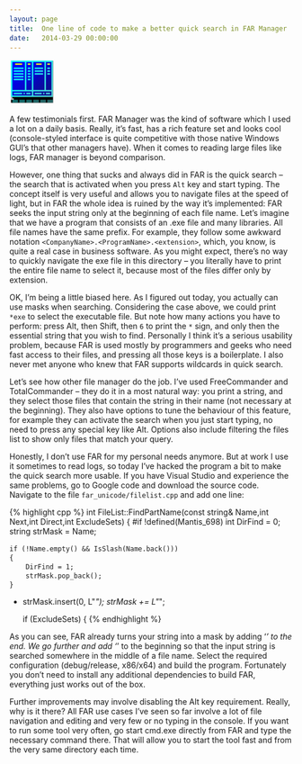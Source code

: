 ```yaml
---
layout: page
title:  One line of code to make a better quick search in FAR Manager
date:   2014-03-29 00:00:00
---
```


<img src="/data/far.png" class="img-thumbnail pull-left margined20">

A few testimonials first. FAR Manager was the kind of software which I used a lot on a daily basis.
Really, it’s fast, has a rich feature set and looks cool (console-styled interface is quite competitive with those native Windows GUI’s that other managers have).
When it comes to reading large files like logs, FAR manager is beyond comparison.

However, one thing that sucks and always did in FAR is the quick search – the search that is activated when you press `Alt` key and start typing.
The concept itself is very useful and allows you to navigate files at the speed of light, but in FAR the whole idea is ruined by the way it’s implemented:
FAR seeks the input string only at the beginning of each file name. Let’s imagine that we have a program that consists of an .exe file and many libraries.
All file names have the same prefix. For example, they follow some awkward notation `<CompanyName>.<ProgramName>.<extension>`, which, you know,
is quite a real case in business software. As you might expect, there’s no way to quickly navigate the exe file in this directory – you literally have to print the entire file name to select it,
because most of the files differ only by extension.

<!--break-->

OK, I’m being a little biased here. As I figured out today, you actually can use masks when searching. Considering the case above, we could print `*exe` to select the executable file.
But note how many actions you have to perform: press Alt, then Shift, then `6` to print the `*` sign, and only then the essential string that you wish to find. Personally I think
it’s a serious usability problem, because FAR is used mostly by programmers and geeks who need fast access to their files, and pressing all those keys is a boilerplate.
I also never met anyone who knew that FAR supports wildcards in quick search.

Let’s see how other file manager do the job. I’ve used FreeCommander and TotalCommander – they do it in a most natural way: you print a string,
and they select those files that contain the string in their name (not necessary at the beginning). They also have options to tune the behaviour of this feature,
for example they can activate the search when you just start typing, no need to press any special key like Alt. Options also include filtering the files list to show only files that match your query.

Honestly, I don’t use FAR for my personal needs anymore. But at work I use it sometimes to read logs, so today I’ve hacked the program a bit to make the quick search more usable.
If you have Visual Studio and experience the same problems, go to Google code and download the source code. Navigate to the file `far_unicode/filelist.cpp` and add one line:

{% highlight cpp %}
int FileList::FindPartName(const string& Name,int Next,int Direct,int ExcludeSets)
{
#if !defined(Mantis_698)
	int DirFind = 0;
	string strMask = Name;

	if (!Name.empty() && IsSlash(Name.back()))
	{
		DirFind = 1;
		strMask.pop_back();
	}

+	strMask.insert(0, L"*");
	strMask += L"*";

	if (ExcludeSets)
	{
{% endhighlight %}

As you can see, FAR already turns your string into a mask by adding ‘*’ to the end. We go further and add ‘*’ to the beginning so that the input string
is searched somewhere in the middle of a file name. Select the required configuration (debug/release, x86/x64) and build the program. Fortunately you
don’t need to install any additional dependencies to build FAR, everything just works out of the box.

Further improvements may involve disabling the Alt key requirement. Really, why is it there? All FAR use cases I’ve seen so far involve a lot of file
navigation and editing and very few or no typing in the console. If you want to run some tool very often, go start cmd.exe directly from FAR and type
the necessary command there. That will allow you to start the tool fast and from the very same directory each time.
